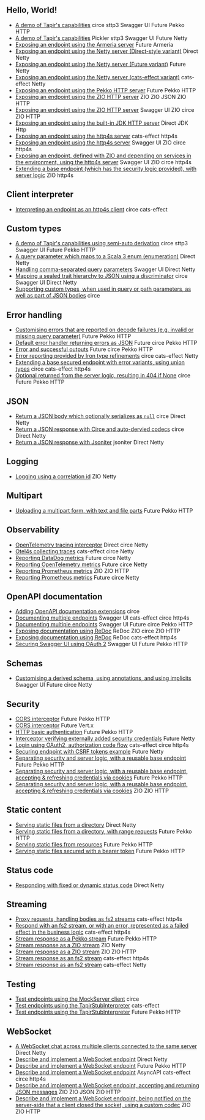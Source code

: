 ## Hello, World!

* [A demo of Tapir's capabilities](https://github.com/softwaremill/tapir/tree/master/examples/src/main/scala/sttp/tapir/examples/booksExample.scala) <span class="example-tag example-json">circe</span> <span class="example-tag example-client">sttp3</span> <span class="example-tag example-docs">Swagger UI</span> <span class="example-tag example-effects">Future</span> <span class="example-tag example-server">Pekko HTTP</span>
* [A demo of Tapir's capabilities](https://github.com/softwaremill/tapir/tree/master/examples/src/main/scala/sttp/tapir/examples/booksPicklerExample.scala) <span class="example-tag example-json">Pickler</span> <span class="example-tag example-client">sttp3</span> <span class="example-tag example-docs">Swagger UI</span> <span class="example-tag example-effects">Future</span> <span class="example-tag example-server">Netty</span>
* [Exposing an endpoint using the Armeria server](https://github.com/softwaremill/tapir/tree/master/examples/src/main/scala/sttp/tapir/examples/helloWorldArmeriaServer.scala) <span class="example-tag example-effects">Future</span> <span class="example-tag example-server">Armeria</span>
* [Exposing an endpoint using the Netty server (Direct-style variant)](https://github.com/softwaremill/tapir/tree/master/examples/src/main/scala/sttp/tapir/examples/helloWorldNettySyncServer.scala) <span class="example-tag example-effects">Direct</span> <span class="example-tag example-server">Netty</span>
* [Exposing an endpoint using the Netty server (Future variant)](https://github.com/softwaremill/tapir/tree/master/examples/src/main/scala/sttp/tapir/examples/helloWorldNettyFutureServer.scala) <span class="example-tag example-effects">Future</span> <span class="example-tag example-server">Netty</span>
* [Exposing an endpoint using the Netty server (cats-effect variant)](https://github.com/softwaremill/tapir/tree/master/examples/src/main/scala/sttp/tapir/examples/HelloWorldNettyCatsServer.scala) <span class="example-tag example-effects">cats-effect</span> <span class="example-tag example-server">Netty</span>
* [Exposing an endpoint using the Pekko HTTP server](https://github.com/softwaremill/tapir/tree/master/examples/src/main/scala/sttp/tapir/examples/helloWorldPekkoServer.scala) <span class="example-tag example-effects">Future</span> <span class="example-tag example-server">Pekko HTTP</span>
* [Exposing an endpoint using the ZIO HTTP server](https://github.com/softwaremill/tapir/tree/master/examples/src/main/scala/sttp/tapir/examples/HelloWorldZioHttpServer.scala) <span class="example-tag example-effects">ZIO</span> <span class="example-tag example-json">ZIO JSON</span> <span class="example-tag example-server">ZIO HTTP</span>
* [Exposing an endpoint using the ZIO HTTP server](https://github.com/softwaremill/tapir/tree/master/examples/src/main/scala/sttp/tapir/examples/ZioExampleZioHttpServer.scala) <span class="example-tag example-docs">Swagger UI</span> <span class="example-tag example-effects">ZIO</span> <span class="example-tag example-json">circe</span> <span class="example-tag example-server">ZIO HTTP</span>
* [Exposing an endpoint using the built-in JDK HTTP server](https://github.com/softwaremill/tapir/tree/master/examples/src/main/scala/sttp/tapir/examples/helloWorldJdkHttpServer.scala) <span class="example-tag example-effects">Direct</span> <span class="example-tag example-server">JDK Http</span>
* [Exposing an endpoint using the http4s server](https://github.com/softwaremill/tapir/tree/master/examples/src/main/scala/sttp/tapir/examples/HelloWorldHttp4sServer.scala) <span class="example-tag example-effects">cats-effect</span> <span class="example-tag example-server">http4s</span>
* [Exposing an endpoint using the http4s server](https://github.com/softwaremill/tapir/tree/master/examples/src/main/scala/sttp/tapir/examples/ZioExampleHttp4sServer.scala) <span class="example-tag example-docs">Swagger UI</span> <span class="example-tag example-effects">ZIO</span> <span class="example-tag example-json">circe</span> <span class="example-tag example-server">http4s</span>
* [Exposing an endpoint, defined with ZIO and depending on services in the environment, using the http4s server](https://github.com/softwaremill/tapir/tree/master/examples/src/main/scala/sttp/tapir/examples/ZioEnvExampleHttp4sServer.scala) <span class="example-tag example-docs">Swagger UI</span> <span class="example-tag example-effects">ZIO</span> <span class="example-tag example-json">circe</span> <span class="example-tag example-server">http4s</span>
* [Extending a base endpoint (which has the security logic provided), with server logic](https://github.com/softwaremill/tapir/tree/master/examples/src/main/scala/sttp/tapir/examples/ZioPartialServerLogicHttp4s.scala) <span class="example-tag example-effects">ZIO</span> <span class="example-tag example-server">http4s</span>

## Client interpreter

* [Interpreting an endpoint as an http4s client](https://github.com/softwaremill/tapir/tree/master/examples/src/main/scala/sttp/tapir/examples/client/Http4sClientExample.scala) <span class="example-tag example-json">circe</span> <span class="example-tag example-effects">cats-effect</span>

## Custom types

* [A demo of Tapir's capabilities using semi-auto derivation](https://github.com/softwaremill/tapir/tree/master/examples/src/main/scala/sttp/tapir/examples/custom_types/booksExampleSemiauto.scala) <span class="example-tag example-json">circe</span> <span class="example-tag example-client">sttp3</span> <span class="example-tag example-docs">Swagger UI</span> <span class="example-tag example-effects">Future</span> <span class="example-tag example-server">Pekko HTTP</span>
* [A query parameter which maps to a Scala 3 enum (enumeration)](https://github.com/softwaremill/tapir/tree/master/examples/src/main/scala/sttp/tapir/examples/custom_types/enumQueryParameter.scala) <span class="example-tag example-effects">Direct</span> <span class="example-tag example-server">Netty</span>
* [Handling comma-separated query parameters](https://github.com/softwaremill/tapir/tree/master/examples/src/main/scala/sttp/tapir/examples/custom_types/commaSeparatedQueryParameter.scala) <span class="example-tag example-docs">Swagger UI</span> <span class="example-tag example-effects">Direct</span> <span class="example-tag example-server">Netty</span>
* [Mapping a sealed trait hierarchy to JSON using a discriminator](https://github.com/softwaremill/tapir/tree/master/examples/src/main/scala/sttp/tapir/examples/custom_types/sealedTraitWithDiscriminator.scala) <span class="example-tag example-json">circe</span> <span class="example-tag example-docs">Swagger UI</span> <span class="example-tag example-effects">Direct</span> <span class="example-tag example-server">Netty</span>
* [Supporting custom types, when used in query or path parameters, as well as part of JSON bodies](https://github.com/softwaremill/tapir/tree/master/examples/src/main/scala/sttp/tapir/examples/custom_types/EndpointWithCustomTypes.scala) <span class="example-tag example-json">circe</span>

## Error handling

* [Customising errors that are reported on decode failures (e.g. invalid or missing query parameter)](https://github.com/softwaremill/tapir/tree/master/examples/src/main/scala/sttp/tapir/examples/errors/customErrorsOnDecodeFailurePekkoServer.scala) <span class="example-tag example-effects">Future</span> <span class="example-tag example-server">Pekko HTTP</span>
* [Default error handler returning errors as JSON](https://github.com/softwaremill/tapir/tree/master/examples/src/main/scala/sttp/tapir/examples/errors/errorAsJson.scala) <span class="example-tag example-effects">Future</span> <span class="example-tag example-json">circe</span> <span class="example-tag example-server">Pekko HTTP</span>
* [Error and successful outputs](https://github.com/softwaremill/tapir/tree/master/examples/src/main/scala/sttp/tapir/examples/errors/errorOutputsPekkoServer.scala) <span class="example-tag example-effects">Future</span> <span class="example-tag example-json">circe</span> <span class="example-tag example-server">Pekko HTTP</span>
* [Error reporting provided by Iron type refinements](https://github.com/softwaremill/tapir/tree/master/examples/src/main/scala/sttp/tapir/examples/errors/IronRefinementErrorsNettyServer.scala) <span class="example-tag example-json">circe</span> <span class="example-tag example-effects">cats-effect</span> <span class="example-tag example-server">Netty</span>
* [Extending a base secured endpoint with error variants, using union types](https://github.com/softwaremill/tapir/tree/master/examples/src/main/scala/sttp/tapir/examples/errors/ErrorUnionTypesHttp4sServer.scala) <span class="example-tag example-json">circe</span> <span class="example-tag example-effects">cats-effect</span> <span class="example-tag example-server">http4s</span>
* [Optional returned from the server logic, resulting in 404 if None](https://github.com/softwaremill/tapir/tree/master/examples/src/main/scala/sttp/tapir/examples/errors/optionalValueExample.scala) <span class="example-tag example-json">circe</span> <span class="example-tag example-effects">Future</span> <span class="example-tag example-server">Pekko HTTP</span>

## JSON

* [Return a JSON body which optionally serializes as `null`](https://github.com/softwaremill/tapir/tree/master/examples/src/main/scala/sttp/tapir/examples/json/circeNullBody.scala) <span class="example-tag example-json">circe</span> <span class="example-tag example-effects">Direct</span> <span class="example-tag example-server">Netty</span>
* [Return a JSON response with Circe and auto-dervied codecs](https://github.com/softwaremill/tapir/tree/master/examples/src/main/scala/sttp/tapir/examples/json/circeAutoDerivationNettySyncServer.scala) <span class="example-tag example-json">circe</span> <span class="example-tag example-effects">Direct</span> <span class="example-tag example-server">Netty</span>
* [Return a JSON response with Jsoniter](https://github.com/softwaremill/tapir/tree/master/examples/src/main/scala/sttp/tapir/examples/json/jsoniterNettySyncServer.scala) <span class="example-tag example-json">jsoniter</span> <span class="example-tag example-effects">Direct</span> <span class="example-tag example-server">Netty</span>

## Logging

* [Logging using a correlation id](https://github.com/softwaremill/tapir/tree/master/examples/src/main/scala/sttp/tapir/examples/logging/ZioLoggingWithCorrelationIdNettyServer.scala) <span class="example-tag example-effects">ZIO</span> <span class="example-tag example-server">Netty</span>

## Multipart

* [Uploading a multipart form, with text and file parts](https://github.com/softwaremill/tapir/tree/master/examples/src/main/scala/sttp/tapir/examples/multipart/multipartFormUploadPekkoServer.scala) <span class="example-tag example-effects">Future</span> <span class="example-tag example-server">Pekko HTTP</span>

## Observability

* [OpenTelemetry tracing interceptor](https://github.com/softwaremill/tapir/tree/master/examples/src/main/scala/sttp/tapir/examples/observability/openTelemetryTracingExample.scala) <span class="example-tag example-effects">Direct</span> <span class="example-tag example-json">circe</span> <span class="example-tag example-server">Netty</span>
* [Otel4s collecting traces](https://github.com/softwaremill/tapir/tree/master/examples/src/main/scala/sttp/tapir/examples/observability/Otel4sTracingExample.scala) <span class="example-tag example-effects">cats-effect</span> <span class="example-tag example-json">circe</span> <span class="example-tag example-server">Netty</span>
* [Reporting DataDog metrics](https://github.com/softwaremill/tapir/tree/master/examples/src/main/scala/sttp/tapir/examples/observability/datadogMetricsExample.scala) <span class="example-tag example-effects">Future</span> <span class="example-tag example-json">circe</span> <span class="example-tag example-server">Netty</span>
* [Reporting OpenTelemetry metrics](https://github.com/softwaremill/tapir/tree/master/examples/src/main/scala/sttp/tapir/examples/observability/openTelemetryMetricsExample.scala) <span class="example-tag example-effects">Future</span> <span class="example-tag example-json">circe</span> <span class="example-tag example-server">Netty</span>
* [Reporting Prometheus metrics](https://github.com/softwaremill/tapir/tree/master/examples/src/main/scala/sttp/tapir/examples/observability/ZioMetricsExample.scala) <span class="example-tag example-effects">ZIO</span> <span class="example-tag example-server">ZIO HTTP</span>
* [Reporting Prometheus metrics](https://github.com/softwaremill/tapir/tree/master/examples/src/main/scala/sttp/tapir/examples/observability/prometheusMetricsExample.scala) <span class="example-tag example-effects">Future</span> <span class="example-tag example-json">circe</span> <span class="example-tag example-server">Netty</span>

## OpenAPI documentation

* [Adding OpenAPI documentation extensions](https://github.com/softwaremill/tapir/tree/master/examples/src/main/scala/sttp/tapir/examples/openapi/openapiExtensions.scala) <span class="example-tag example-json">circe</span>
* [Documenting multiple endpoints](https://github.com/softwaremill/tapir/tree/master/examples/src/main/scala/sttp/tapir/examples/openapi/MultipleEndpointsDocumentationHttp4sServer.scala) <span class="example-tag example-docs">Swagger UI</span> <span class="example-tag example-effects">cats-effect</span> <span class="example-tag example-json">circe</span> <span class="example-tag example-server">http4s</span>
* [Documenting multiple endpoints](https://github.com/softwaremill/tapir/tree/master/examples/src/main/scala/sttp/tapir/examples/openapi/multipleEndpointsDocumentationPekkoServer.scala) <span class="example-tag example-docs">Swagger UI</span> <span class="example-tag example-effects">Future</span> <span class="example-tag example-json">circe</span> <span class="example-tag example-server">Pekko HTTP</span>
* [Exposing documentation using ReDoc](https://github.com/softwaremill/tapir/tree/master/examples/src/main/scala/sttp/tapir/examples/openapi/RedocZioHttpServer.scala) <span class="example-tag example-docs">ReDoc</span> <span class="example-tag example-effects">ZIO</span> <span class="example-tag example-json">circe</span> <span class="example-tag example-server">ZIO HTTP</span>
* [Exposing documentation using ReDoc](https://github.com/softwaremill/tapir/tree/master/examples/src/main/scala/sttp/tapir/examples/openapi/RedocContextPathHttp4sServer.scala) <span class="example-tag example-docs">ReDoc</span> <span class="example-tag example-effects">cats-effect</span> <span class="example-tag example-server">http4s</span>
* [Securing Swagger UI using OAuth 2](https://github.com/softwaremill/tapir/tree/master/examples/src/main/scala/sttp/tapir/examples/openapi/swaggerUIOAuth2PekkoServer.scala) <span class="example-tag example-docs">Swagger UI</span> <span class="example-tag example-effects">Future</span> <span class="example-tag example-server">Pekko HTTP</span>

## Schemas

* [Customising a derived schema, using annotations, and using implicits](https://github.com/softwaremill/tapir/tree/master/examples/src/main/scala/sttp/tapir/examples/schema/customisingSchemas.scala) <span class="example-tag example-docs">Swagger UI</span> <span class="example-tag example-effects">Future</span> <span class="example-tag example-json">circe</span> <span class="example-tag example-server">Netty</span>

## Security

* [CORS interceptor](https://github.com/softwaremill/tapir/tree/master/examples/src/main/scala/sttp/tapir/examples/security/corsInterceptorPekkoServer.scala) <span class="example-tag example-effects">Future</span> <span class="example-tag example-server">Pekko HTTP</span>
* [CORS interceptor](https://github.com/softwaremill/tapir/tree/master/examples/src/main/scala/sttp/tapir/examples/security/corsInterceptorVertxServer.scala) <span class="example-tag example-effects">Future</span> <span class="example-tag example-server">Vert.x</span>
* [HTTP basic authentication](https://github.com/softwaremill/tapir/tree/master/examples/src/main/scala/sttp/tapir/examples/security/basicAuthenticationPekkoServer.scala) <span class="example-tag example-effects">Future</span> <span class="example-tag example-server">Pekko HTTP</span>
* [Interceptor verifying externally added security credentials](https://github.com/softwaremill/tapir/tree/master/examples/src/main/scala/sttp/tapir/examples/security/externalSecurityInterceptor.scala) <span class="example-tag example-effects">Future</span> <span class="example-tag example-server">Netty</span>
* [Login using OAuth2, authorization code flow](https://github.com/softwaremill/tapir/tree/master/examples/src/main/scala/sttp/tapir/examples/security/OAuth2GithubHttp4sServer.scala) <span class="example-tag example-effects">cats-effect</span> <span class="example-tag example-json">circe</span> <span class="example-tag example-server">http4s</span>
* [Securing endpoint with CSRF tokens example](https://github.com/softwaremill/tapir/tree/master/examples/src/main/scala/sttp/tapir/examples/security/csrfTokens.scala) <span class="example-tag example-effects">Future</span> <span class="example-tag example-server">Netty</span>
* [Separating security and server logic, with a reusable base endpoint](https://github.com/softwaremill/tapir/tree/master/examples/src/main/scala/sttp/tapir/examples/security/serverSecurityLogicPekko.scala) <span class="example-tag example-effects">Future</span> <span class="example-tag example-server">Pekko HTTP</span>
* [Separating security and server logic, with a reusable base endpoint, accepting & refreshing credentials via cookies](https://github.com/softwaremill/tapir/tree/master/examples/src/main/scala/sttp/tapir/examples/security/serverSecurityLogicRefreshCookiesPekko.scala) <span class="example-tag example-effects">Future</span> <span class="example-tag example-server">Pekko HTTP</span>
* [Separating security and server logic, with a reusable base endpoint, accepting & refreshing credentials via cookies](https://github.com/softwaremill/tapir/tree/master/examples/src/main/scala/sttp/tapir/examples/security/ServerSecurityLogicZio.scala) <span class="example-tag example-effects">ZIO</span> <span class="example-tag example-server">ZIO HTTP</span>

## Static content

* [Serving static files from a directory](https://github.com/softwaremill/tapir/tree/master/examples/src/main/scala/sttp/tapir/examples/static_content/staticContentFromFilesNettyServer.scala) <span class="example-tag example-effects">Direct</span> <span class="example-tag example-server">Netty</span>
* [Serving static files from a directory, with range requests](https://github.com/softwaremill/tapir/tree/master/examples/src/main/scala/sttp/tapir/examples/static_content/staticContentFromFilesPekkoServer.scala) <span class="example-tag example-effects">Future</span> <span class="example-tag example-server">Pekko HTTP</span>
* [Serving static files from resources](https://github.com/softwaremill/tapir/tree/master/examples/src/main/scala/sttp/tapir/examples/static_content/staticContentFromResourcesPekkoServer.scala) <span class="example-tag example-effects">Future</span> <span class="example-tag example-server">Pekko HTTP</span>
* [Serving static files secured with a bearer token](https://github.com/softwaremill/tapir/tree/master/examples/src/main/scala/sttp/tapir/examples/static_content/staticContentSecurePekkoServer.scala) <span class="example-tag example-effects">Future</span> <span class="example-tag example-server">Pekko HTTP</span>

## Status code

* [Responding with fixed or dynamic status code](https://github.com/softwaremill/tapir/tree/master/examples/src/main/scala/sttp/tapir/examples/status_code/statusCodeNettyServer.scala) <span class="example-tag example-effects">Direct</span> <span class="example-tag example-server">Netty</span>

## Streaming

* [Proxy requests, handling bodies as fs2 streams](https://github.com/softwaremill/tapir/tree/master/examples/src/main/scala/sttp/tapir/examples/streaming/ProxyHttp4sFs2Server.scala) <span class="example-tag example-effects">cats-effect</span> <span class="example-tag example-server">http4s</span>
* [Respond with an fs2 stream, or with an error, represented as a failed effect in the business logic](https://github.com/softwaremill/tapir/tree/master/examples/src/main/scala/sttp/tapir/examples/streaming/StreamingHttp4sFs2ServerOrError.scala) <span class="example-tag example-effects">cats-effect</span> <span class="example-tag example-server">http4s</span>
* [Stream response as a Pekko stream](https://github.com/softwaremill/tapir/tree/master/examples/src/main/scala/sttp/tapir/examples/streaming/streamingPekkoServer.scala) <span class="example-tag example-effects">Future</span> <span class="example-tag example-server">Pekko HTTP</span>
* [Stream response as a ZIO stream](https://github.com/softwaremill/tapir/tree/master/examples/src/main/scala/sttp/tapir/examples/streaming/StreamingNettyZioServer.scala) <span class="example-tag example-effects">ZIO</span> <span class="example-tag example-server">Netty</span>
* [Stream response as a ZIO stream](https://github.com/softwaremill/tapir/tree/master/examples/src/main/scala/sttp/tapir/examples/streaming/StreamingZioHttpServer.scala) <span class="example-tag example-effects">ZIO</span> <span class="example-tag example-server">ZIO HTTP</span>
* [Stream response as an fs2 stream](https://github.com/softwaremill/tapir/tree/master/examples/src/main/scala/sttp/tapir/examples/streaming/StreamingHttp4sFs2Server.scala) <span class="example-tag example-effects">cats-effect</span> <span class="example-tag example-server">http4s</span>
* [Stream response as an fs2 stream](https://github.com/softwaremill/tapir/tree/master/examples/src/main/scala/sttp/tapir/examples/streaming/StreamingNettyFs2Server.scala) <span class="example-tag example-effects">cats-effect</span> <span class="example-tag example-server">Netty</span>

## Testing

* [Test endpoints using the MockServer client](https://github.com/softwaremill/tapir/tree/master/examples/src/main/scala/sttp/tapir/examples/testing/SttpMockServerClientExample.scala) <span class="example-tag example-json">circe</span>
* [Test endpoints using the TapirStubInterpreter](https://github.com/softwaremill/tapir/tree/master/examples/src/main/scala/sttp/tapir/examples/testing/CatsServerStubInterpreter.scala) <span class="example-tag example-effects">cats-effect</span>
* [Test endpoints using the TapirStubInterpreter](https://github.com/softwaremill/tapir/tree/master/examples/src/main/scala/sttp/tapir/examples/testing/PekkoServerStubInterpreter.scala) <span class="example-tag example-effects">Future</span> <span class="example-tag example-server">Pekko HTTP</span>

## WebSocket

* [A WebSocket chat across multiple clients connected to the same server](https://github.com/softwaremill/tapir/tree/master/examples/src/main/scala/sttp/tapir/examples/websocket/WebSocketChatNettySyncServer.scala) <span class="example-tag example-effects">Direct</span> <span class="example-tag example-server">Netty</span>
* [Describe and implement a WebSocket endpoint](https://github.com/softwaremill/tapir/tree/master/examples/src/main/scala/sttp/tapir/examples/websocket/WebSocketNettySyncServer.scala) <span class="example-tag example-effects">Direct</span> <span class="example-tag example-server">Netty</span>
* [Describe and implement a WebSocket endpoint](https://github.com/softwaremill/tapir/tree/master/examples/src/main/scala/sttp/tapir/examples/websocket/webSocketPekkoServer.scala) <span class="example-tag example-effects">Future</span> <span class="example-tag example-server">Pekko HTTP</span>
* [Describe and implement a WebSocket endpoint](https://github.com/softwaremill/tapir/tree/master/examples/src/main/scala/sttp/tapir/examples/websocket/WebSocketHttp4sServer.scala) <span class="example-tag example-docs">AsyncAPI</span> <span class="example-tag example-effects">cats-effect</span> <span class="example-tag example-json">circe</span> <span class="example-tag example-server">http4s</span>
* [Describe and implement a WebSocket endpoint, accepting and returning JSON messages](https://github.com/softwaremill/tapir/tree/master/examples/src/main/scala/sttp/tapir/examples/websocket/WebSocketZioHttpJsonServer.scala) <span class="example-tag example-effects">ZIO</span> <span class="example-tag example-json">ZIO JSON</span> <span class="example-tag example-server">ZIO HTTP</span>
* [Describe and implement a WebSocket endpoint, being notified on the server-side that a client closed the socket, using a custom codec](https://github.com/softwaremill/tapir/tree/master/examples/src/main/scala/sttp/tapir/examples/websocket/WebSocketZioHttpCustomCodecServer.scala) <span class="example-tag example-effects">ZIO</span> <span class="example-tag example-server">ZIO HTTP</span>
